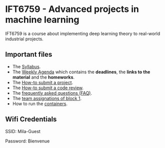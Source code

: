 # IFT6759 - Advanced projects in machine learning
IFT6759 is a course about implementing deep learning theory to real-world industrial projects.

## Important files
- The [Syllabus](https://github.com/mila-udem/ift6759/blob/master/syllabus.md).
- The [Weekly Agenda](https://github.com/mila-udem/ift6759/blob/master/agenda.md) which contains the __deadlines__, the __links to the material__ and the __homeworks__.
- The [How-to submit a project](https://github.com/mila-udem/ift6759/blob/master/howto-submit.md).
- The [How-to submit a code review](https://github.com/mila-udem/ift6759/blob/master/howto-codereview.md).
- The [frequently asked questions (FAQ)](https://github.com/mila-udem/ift6759/blob/master/faq.md).
- The [team assignations of block 1](https://github.com/mila-udem/ift6759/blob/master/teams.md).
- How to run the [containers](https://github.com/mila-udem/ift6759/tree/master/container).


## Wifi Credentials
SSID: Mila-Guest

Password: Bienvenue


